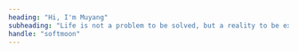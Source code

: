 ```yaml
---
heading: "Hi, I'm Muyang"
subheading: "Life is not a problem to be solved, but a reality to be experienced. — Søren Kierkegaard "
handle: "softmoon"
---
```


